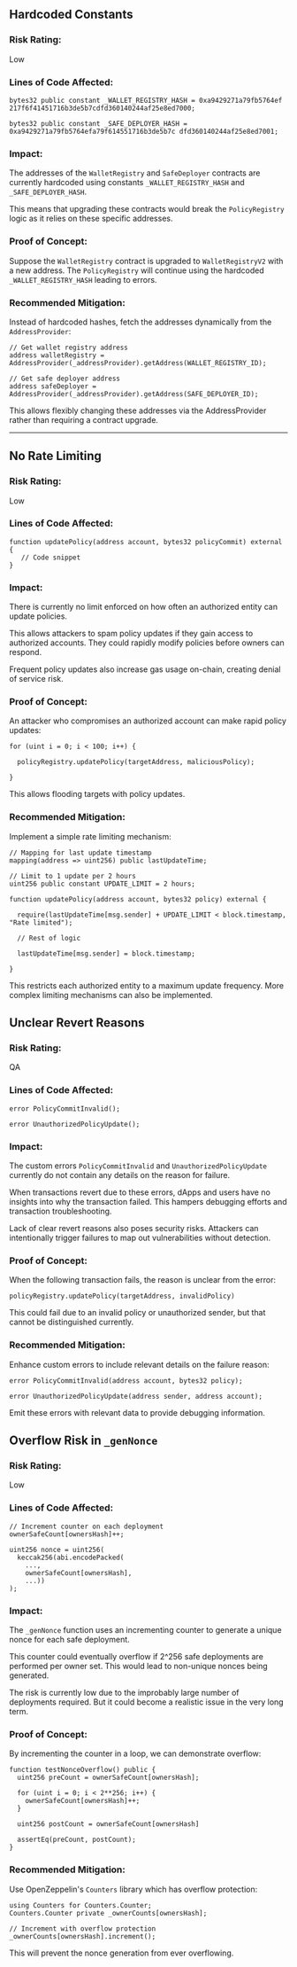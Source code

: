 ## Hardcoded Constants 

### Risk Rating: 

Low

### Lines of Code Affected:

```solidity
bytes32 public constant _WALLET_REGISTRY_HASH = 0xa9429271a79fb5764ef 217f6f41451716b3de5b7cdfd360140244af25e8ed7000;

bytes32 public constant _SAFE_DEPLOYER_HASH = 0xa9429271a79fb5764efa79f614551716b3de5b7c dfd360140244af25e8ed7001; 
```

### Impact:

The addresses of the `WalletRegistry` and `SafeDeployer` contracts are currently hardcoded using constants `_WALLET_REGISTRY_HASH` and `_SAFE_DEPLOYER_HASH`.

This means that upgrading these contracts would break the `PolicyRegistry` logic as it relies on these specific addresses.

### Proof of Concept:

Suppose the `WalletRegistry` contract is upgraded to `WalletRegistryV2` with a new address. The `PolicyRegistry` will continue using the hardcoded `_WALLET_REGISTRY_HASH` leading to errors.

### Recommended Mitigation: 

Instead of hardcoded hashes, fetch the addresses dynamically from the `AddressProvider`:

```solidity
// Get wallet registry address
address walletRegistry = AddressProvider(_addressProvider).getAddress(WALLET_REGISTRY_ID); 

// Get safe deployer address
address safeDeployer = AddressProvider(_addressProvider).getAddress(SAFE_DEPLOYER_ID);
```

This allows flexibly changing these addresses via the AddressProvider rather than requiring a contract upgrade.

---

## No Rate Limiting

### Risk Rating: 

Low  

### Lines of Code Affected:

```solidity
function updatePolicy(address account, bytes32 policyCommit) external {
   // Code snippet
}
```

### Impact:

There is currently no limit enforced on how often an authorized entity can update policies. 

This allows attackers to spam policy updates if they gain access to authorized accounts. They could rapidly modify policies before owners can respond.

Frequent policy updates also increase gas usage on-chain, creating denial of service risk.

### Proof of Concept:

An attacker who compromises an authorized account can make rapid policy updates:

```solidity
for (uint i = 0; i < 100; i++) {

  policyRegistry.updatePolicy(targetAddress, maliciousPolicy);

}
```

This allows flooding targets with policy updates.

### Recommended Mitigation:

Implement a simple rate limiting mechanism:

```solidity
// Mapping for last update timestamp 
mapping(address => uint256) public lastUpdateTime;

// Limit to 1 update per 2 hours 
uint256 public constant UPDATE_LIMIT = 2 hours;

function updatePolicy(address account, bytes32 policy) external {

  require(lastUpdateTime[msg.sender] + UPDATE_LIMIT < block.timestamp, "Rate limited"); 

  // Rest of logic

  lastUpdateTime[msg.sender] = block.timestamp;

}
```

This restricts each authorized entity to a maximum update frequency. More complex limiting mechanisms can also be implemented.


## Unclear Revert Reasons

### Risk Rating: 
QA 

### Lines of Code Affected:

```solidity
error PolicyCommitInvalid();

error UnauthorizedPolicyUpdate(); 
```

### Impact:

The custom errors `PolicyCommitInvalid` and `UnauthorizedPolicyUpdate` currently do not contain any details on the reason for failure. 

When transactions revert due to these errors, dApps and users have no insights into why the transaction failed. This hampers debugging efforts and transaction troubleshooting.

Lack of clear revert reasons also poses security risks. Attackers can intentionally trigger failures to map out vulnerabilities without detection.

### Proof of Concept:

When the following transaction fails, the reason is unclear from the error:

```solidity
policyRegistry.updatePolicy(targetAddress, invalidPolicy)
``` 

This could fail due to an invalid policy or unauthorized sender, but that cannot be distinguished currently.

### Recommended Mitigation:

Enhance custom errors to include relevant details on the failure reason:

```solidity
error PolicyCommitInvalid(address account, bytes32 policy); 

error UnauthorizedPolicyUpdate(address sender, address account);
```

Emit these errors with relevant data to provide debugging information.



## Overflow Risk in `_genNonce`

### Risk Rating: 
Low

### Lines of Code Affected:

```solidity
// Increment counter on each deployment
ownerSafeCount[ownersHash]++; 

uint256 nonce = uint256(
  keccak256(abi.encodePacked(  
    ..., 
    ownerSafeCount[ownersHash],
    ...))
);
```

### Impact:

The `_genNonce` function uses an incrementing counter to generate a unique nonce for each safe deployment. 

This counter could eventually overflow if 2^256 safe deployments are performed per owner set. This would lead to non-unique nonces being generated.

The risk is currently low due to the improbably large number of deployments required. But it could become a realistic issue in the very long term.

### Proof of Concept:

By incrementing the counter in a loop, we can demonstrate overflow:

```solidity
function testNonceOverflow() public {
  uint256 preCount = ownerSafeCount[ownersHash];

  for (uint i = 0; i < 2**256; i++) {
    ownerSafeCount[ownersHash]++; 
  }

  uint256 postCount = ownerSafeCount[ownersHash] 
  
  assertEq(preCount, postCount);
}
```

### Recommended Mitigation:

Use OpenZeppelin's `Counters` library which has overflow protection:

```solidity
using Counters for Counters.Counter;
Counters.Counter private _ownerCounts[ownersHash];

// Increment with overflow protection
_ownerCounts[ownersHash].increment(); 
```

This will prevent the nonce generation from ever overflowing.
